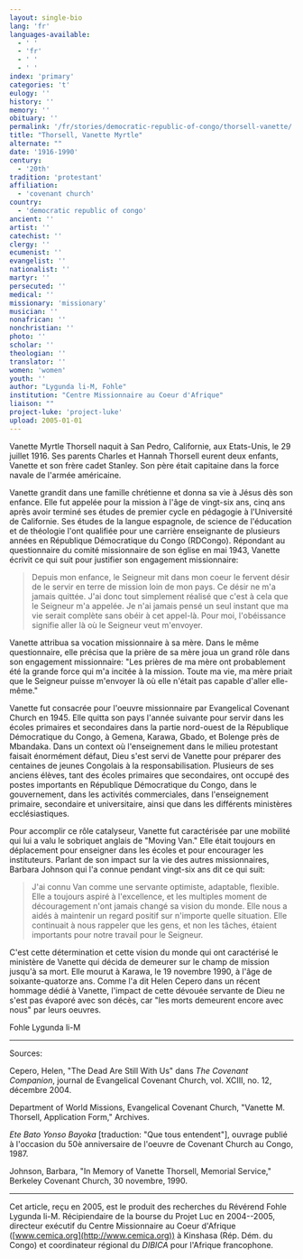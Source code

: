 ```yaml
---
layout: single-bio
lang: 'fr'
languages-available:
  - ' '
  - 'fr'
  - ' '
  - ' '
index: 'primary'
categories: 't'
eulogy: ''
history: ''
memory: ''
obituary: ''
permalink: '/fr/stories/democratic-republic-of-congo/thorsell-vanette/'
title: "Thorsell, Vanette Myrtle"
alternate: ""
date: '1916-1990'
century:
  - '20th'
tradition: 'protestant'
affiliation:
  - 'covenant church'
country:
  - 'democratic republic of congo'
ancient: ''
artist: ''
catechist: ''
clergy: ''
ecumenist: ''
evangelist: ''
nationalist: ''
martyr: ''
persecuted: ''
medical: ''
missionary: 'missionary'
musician: ''
nonafrican: ''
nonchristian: ''
photo: ''
scholar: ''
theologian: ''
translator: ''
women: 'women'
youth: ''
author: "Lygunda li-M, Fohle"
institution: "Centre Missionnaire au Coeur d'Afrique"
liaison: ""
project-luke: 'project-luke'
upload: 2005-01-01
---
```




Vanette Myrtle Thorsell naquit à San Pedro, Californie, aux Etats-Unis, le 29 juillet 1916. Ses parents Charles et Hannah Thorsell eurent deux enfants, Vanette et son frère cadet Stanley. Son père était capitaine dans la force navale de l'armée américaine.

Vanette grandit dans une famille chrétienne et donna sa vie à Jésus dès son enfance. Elle fut appelée pour la mission à l'âge de vingt-six ans, cinq ans après avoir  terminé ses études de premier cycle en pédagogie à l'Université de Californie. Ses études de la langue espagnole, de science de l'éducation et de théologie l'ont qualifiée pour une carrière enseignante de plusieurs années en République Démocratique du Congo (RDCongo). Répondant au questionnaire du comité missionnaire de son église en mai 1943, Vanette écrivit ce qui suit pour justifier son engagement missionnaire:

> Depuis mon enfance, le Seigneur mit dans mon coeur le fervent désir de le servir en terre de mission loin de mon pays. Ce désir ne m'a jamais quittée. J'ai donc tout simplement réalisé que c'est à cela que le Seigneur m'a appelée. Je n'ai jamais pensé un seul instant que ma vie serait complète sans obéir à cet appel-là. Pour moi, l'obéissance signifie aller là où le Seigneur veut m'envoyer.

Vanette attribua sa vocation missionnaire à sa mère. Dans le même questionnaire, elle précisa que la prière de sa mère joua un grand rôle dans son engagement missionnaire: "Les prières de ma mère ont probablement été la grande force qui m'a incitée à la mission. Toute ma vie, ma mère priait que le Seigneur puisse m'envoyer là où elle n'était pas capable d'aller elle-même."

Vanette fut consacrée pour l'oeuvre missionnaire par Evangelical Covenant Church en 1945. Elle quitta son pays l'année suivante pour servir dans les écoles primaires et secondaires dans la partie nord-ouest de la République Démocratique du Congo, à Gemena, Karawa, Gbado, et Bolenge près de Mbandaka. Dans un context où l'enseignement dans le milieu protestant faisait énormément défaut, Dieu s'est servi de Vanette pour préparer des centaines de jeunes Congolais à la responsabilisation. Plusieurs de ses anciens élèves, tant des écoles primaires que secondaires, ont occupé des postes importants en République Démocratique du Congo, dans le gouvernement, dans les activités commerciales, dans l'enseignement primaire, secondaire et universitaire, ainsi que dans les différents ministères ecclésiastiques.

Pour accomplir ce rôle catalyseur, Vanette fut caractérisée par une mobilité qui lui a valu le sobriquet anglais de "Moving Van." Elle était toujours en déplacement pour enseigner dans les écoles et pour encourager les instituteurs. Parlant de son impact sur la vie des autres missionnaires, Barbara Johnson qui l'a connue pendant vingt-six ans dit ce qui suit:

> J'ai connu Van comme une servante optimiste, adaptable, flexible. Elle a toujours aspiré à l'excellence, et les multiples moment de découragement n'ont jamais changé sa vision du monde. Elle nous a aidés à maintenir un regard positif sur n'importe quelle situation. Elle continuait à nous rappeler que les gens, et non les tâches, étaient importants pour notre travail pour le Seigneur.
>

C'est cette détermination et cette vision du monde qui ont caractérisé le ministère de Vanette qui décida de demeurer sur le champ de mission jusqu'à sa mort. Elle mourut à Karawa, le 19 novembre 1990, à l'âge de soixante-quatorze ans. Comme l'a dit Helen Cepero dans un récent hommage dédié à Vanette, l'impact de cette dévouée servante de Dieu ne s'est pas évaporé avec son décès, car "les morts demeurent encore avec nous" par leurs oeuvres.

Fohle Lygunda li-M

---

Sources:

Cepero, Helen, "The Dead Are Still With Us" dans *The Covenant Companion*, journal de Evangelical Covenant Church, vol. XCIII, no. 12, décembre 2004.

Department of World Missions, Evangelical Covenant Church, "Vanette M. Thorsell, Application Form," Archives.

*Ete Bato Yonso Bayoka* [traduction: "Que tous entendent"], ouvrage publié à l'occasion du 50è anniversaire de l'oeuvre de Covenant Church au Congo, 1987.

Johnson, Barbara, "In Memory of Vanette Thorsell, Memorial Service," Berkeley Covenant Church, 30 novembre, 1990.

---

Cet article, re&ccedil;u en 2005, est le produit des recherches du R&eacute;v&eacute;rend Fohle Lygunda li-M.  R&eacute;cipiendaire de la bourse du Projet Luc en 2004--2005, directeur ex&eacute;cutif du Centre Missionnaire au Coeur d'Afrique ([www.cemica.org](http://www.cemica.org)) &agrave; Kinshasa (R&eacute;p. D&eacute;m. du Congo) et coordinateur r&eacute;gional du *DIBICA* pour l'Afrique francophone.
